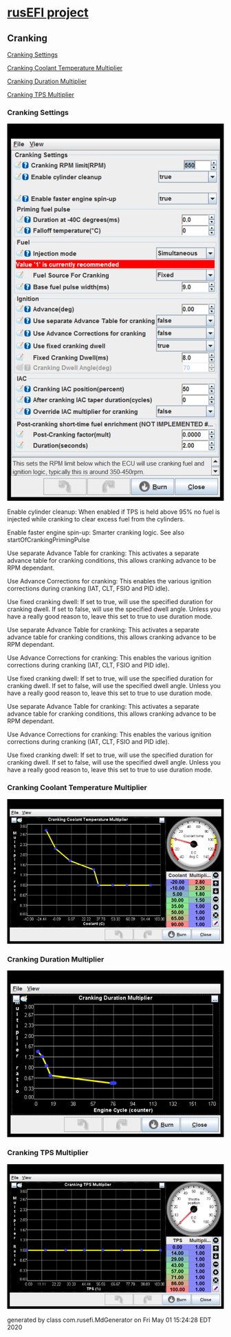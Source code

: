 # [rusEFI project](rusEFI-project)

## Cranking

[Cranking Settings](#cranking-settings)

[Cranking Coolant Temperature Multiplier](#cranking-coolant-temperature-multiplier)

[Cranking Duration Multiplier](#cranking-duration-multiplier)

[Cranking TPS Multiplier](#cranking-tps-multiplier)

### Cranking Settings

![x](/Overview/TS_generated/dialog_Cranking_Settings.png)

Enable cylinder cleanup: When enabled if TPS is held above 95% no fuel is injected while cranking to clear excess fuel from the cylinders.

Enable faster engine spin-up: Smarter cranking logic.
See also startOfCrankingPrimingPulse

Use separate Advance Table for cranking: This activates a separate advance table for cranking conditions, this allows cranking advance to be RPM dependant.

Use Advance Corrections for cranking: This enables the various ignition corrections during cranking (IAT, CLT, FSIO and PID idle).

Use fixed cranking dwell: If set to true, will use the specified duration for cranking dwell. If set to false, will use the specified dwell angle. Unless you have a really good reason to, leave this set to true to use duration mode.

Use separate Advance Table for cranking: This activates a separate advance table for cranking conditions, this allows cranking advance to be RPM dependant.

Use Advance Corrections for cranking: This enables the various ignition corrections during cranking (IAT, CLT, FSIO and PID idle).

Use fixed cranking dwell: If set to true, will use the specified duration for cranking dwell. If set to false, will use the specified dwell angle. Unless you have a really good reason to, leave this set to true to use duration mode.

Use separate Advance Table for cranking: This activates a separate advance table for cranking conditions, this allows cranking advance to be RPM dependant.

Use Advance Corrections for cranking: This enables the various ignition corrections during cranking (IAT, CLT, FSIO and PID idle).

Use fixed cranking dwell: If set to true, will use the specified duration for cranking dwell. If set to false, will use the specified dwell angle. Unless you have a really good reason to, leave this set to true to use duration mode.

### Cranking Coolant Temperature Multiplier

![x](/Overview/TS_generated/dialog_Cranking_Coolant_Temperature_Multiplier.png)

### Cranking Duration Multiplier

![x](/Overview/TS_generated/dialog_Cranking_Duration_Multiplier.png)

### Cranking TPS Multiplier

![x](/Overview/TS_generated/dialog_Cranking_TPS_Multiplier.png)

generated by class com.rusefi.MdGenerator on Fri May 01 15:24:28 EDT 2020
